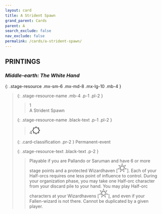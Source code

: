 ```yaml
---
layout: card
title: A Strident Spawn
grand_parent: Cards
parent: A
search_exclude: false
nav_exclude: false
permalink: /cards/a-strident-spawn/
---
```


## PRINTINGS


### _Middle-earth: The White Hand_

{: .stage-resource .mx-sm-6 .mx-md-8 .mx-lg-10 .mb-4 }
> {: .stage-resource-name .mb-4 .p-1 .pl-2 }
> > <div class="card-mp">1</div>
> > <div class="card-name">A Strident Spawn</div>
>
> {: .stage-resource-name .black-text .p-1 .pl-2 }
> > 4![](/assets/images/stage-point.svg)
>
> {: .card-classification .pr-2 }
> Permanent-event
>
> {: .stage-resource-text .black-text .p-2 }
> > Playable if you are Pallando or Saruman and have 6 or more stage points and a protected Wizardhaven \[![](/assets/images/free-haven.svg)]. Each of your Half-orcs requires one less point of influence to control. During your organization phase, you may take one Half-orc character from your discard pile to your hand. You may play Half-orc characters at your Wizardhavens \[![](/assets/images/free-haven.svg)], and even if your Fallen-wizard is not there. Cannot be duplicated by a given player. 
> 
